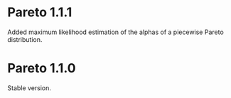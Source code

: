 # Pareto 1.1.1

Added maximum likelihood estimation of the alphas of a piecewise Pareto distribution.

# Pareto 1.1.0

Stable version.
